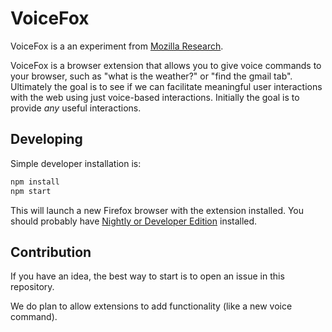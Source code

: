 # VoiceFox

VoiceFox is a an experiment from [Mozilla Research](https://research.mozilla.org/).

VoiceFox is a browser extension that allows you to give voice commands to your browser, such as "what is the weather?" or "find the gmail tab". Ultimately the goal is to see if we can facilitate meaningful user interactions with the web using just voice-based interactions. Initially the goal is to provide *any* useful interactions.

## Developing

Simple developer installation is:

```sh
npm install
npm start
```

This will launch a new Firefox browser with the extension installed. You should probably have [Nightly or Developer Edition](https://www.mozilla.org/en-US/firefox/channel/desktop/) installed.

## Contribution

If you have an idea, the best way to start is to open an issue in this repository. 

We do plan to allow extensions to add functionality (like a new voice command).

